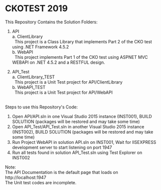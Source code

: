 # CKOTEST 2019

This Repository Contains the Solution Folders:

1. API<br/>
	a. ClientLibrary<br/>
		&nbsp;&nbsp;This project is a Class Library that implements Part 2 of the CKO test using .NET Framework 4.5.2<br/>
	b. WebAPI<br/>
		&nbsp;&nbsp;This project implements Part 1 of the CKO test using ASPNET MVC WEBAPI on .NET 4.5.2 and a RESTFUL design.<br/>

2. API_Test<br/>
	a. ClientLibrary_TEST<br/>
		&nbsp;&nbsp;This project is a Unit Test project for API/ClientLibrary<br/>
	b. WebAPI_TEST<br/>
		&nbsp;&nbsp;This project is a Unit Test project for API/WebAPI<br/><br/>

Steps to use this Repository's Code:<br/>

1. Open API/API.sln in one Visual Studio 2015 instance (INST001), BUILD SOLUTION (packages will be restored and may take some time)
2. Open API_Test/API_Test.sln in another Visual Studio 2015 instance (INST002), BUILD SOLUTION (packages will be restored and may take some time)
3. Run Project WebAPI in solution API.sln on INST001, Wait for IISEXPRESS development server to start listening on port 1947
4. Run all tests found in solution API_Test.sln using Test Explorer on INST002

Note: <br/>
The API Documentation is the default page that loads on http://localhost:1947<br/>
The Unit test codes are incomplete.
